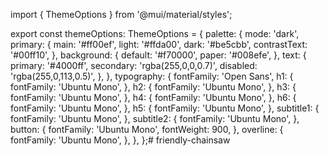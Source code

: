 import { ThemeOptions } from '@mui/material/styles';

export const themeOptions: ThemeOptions = {
  palette: {
    mode: 'dark',
    primary: {
      main: '#ff00ef',
      light: '#ffda00',
      dark: '#be5cbb',
      contrastText: '#00ff10',
    },
    background: {
      default: '#f70000',
      paper: '#008efe',
    },
    text: {
      primary: '#4000ff',
      secondary: 'rgba(255,0,0,0.7)',
      disabled: 'rgba(255,0,113,0.5)',
    },
  },
  typography: {
    fontFamily: 'Open Sans',
    h1: {
      fontFamily: 'Ubuntu Mono',
    },
    h2: {
      fontFamily: 'Ubuntu Mono',
    },
    h3: {
      fontFamily: 'Ubuntu Mono',
    },
    h4: {
      fontFamily: 'Ubuntu Mono',
    },
    h6: {
      fontFamily: 'Ubuntu Mono',
    },
    h5: {
      fontFamily: 'Ubuntu Mono',
    },
    subtitle1: {
      fontFamily: 'Ubuntu Mono',
    },
    subtitle2: {
      fontFamily: 'Ubuntu Mono',
    },
    button: {
      fontFamily: 'Ubuntu Mono',
      fontWeight: 900,
    },
    overline: {
      fontFamily: 'Ubuntu Mono',
    },
  },
};# friendly-chainsaw
